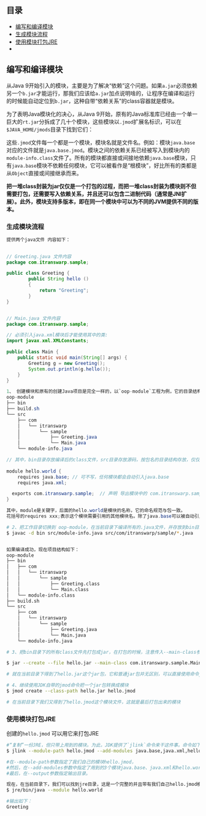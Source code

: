 ## 目录

- [编写和编译模块](#编写和编译模块)
- [生成模块流程](#生成模块流程)
- [使用模块打包JRE](#使用模块打包JRE)
- 





## 编写和编译模块

从Java 9开始引入的模块，主要是为了解决“依赖”这个问题。如果`a.jar`必须依赖另一个`b.jar`才能运行，那我们应该给`a.jar`加点说明啥的，让程序在编译和运行的时候能自动定位到`b.jar`，这种自带“依赖关系”的class容器就是模块。

为了表明Java模块化的决心，从Java 9开始，原有的Java标准库已经由一个单一巨大的`rt.jar`分拆成了几十个模块，这些模块以`.jmod`扩展名标识，可以在`$JAVA_HOME/jmods`目录下找到它们：



这些`.jmod`文件每一个都是一个模块，模块名就是文件名。例如：模块`java.base`对应的文件就是`java.base.jmod`。模块之间的依赖关系已经被写入到模块内的`module-info.class`文件了。所有的模块都直接或间接地依赖`java.base`模块，只有`java.base`模块不依赖任何模块，它可以被看作是“根模块”，好比所有的类都是从`Object`直接或间接继承而来。



**把一堆class封装为jar仅仅是一个打包的过程，而把一堆class封装为模块则不但需要打包，还需要写入依赖关系，并且还可以包含二进制代码（通常是JNI扩展）。此外，模块支持多版本，即在同一个模块中可以为不同的JVM提供不同的版本。**





### 生成模块流程

```java
提供两个java文件 内容如下：

  
// Greeting.java 文件内容
package com.itranswarp.sample;

public class Greeting {
		public String hello ()
		{
			return "Greeting";
		}
}


// Main.java 文件内容
package com.itranswarp.sample;

// 必须引入java.xml模块后才能使用其中的类:
import javax.xml.XMLConstants;

public class Main {
	public static void main(String[] args) {
		Greeting g = new Greeting();
		System.out.println(g.hello());
	}
}
```





```java
1、 创建模块和原有的创建Java项目是完全一样的，以`oop-module`工程为例，它的目录结构如下：
oop-module
├── bin
├── build.sh
└── src
    ├── com
    │   └── itranswarp
    │       └── sample
    │           ├── Greeting.java
    │           └── Main.java
    └── module-info.java

// 其中，bin目录存放编译后的class文件，src目录存放源码，按包名的目录结构存放，仅仅在src目录下多了一个module-info.java这个文件，这就是模块的描述文件。在这个模块中，它长这样：
  
module hello.world {
	requires java.base; // 可不写，任何模块都会自动引入java.base
	requires java.xml;

  exports com.itranswarp.sample;  // 声明 导出模块中的 com.itranswarp.sample.Greeting类 ，让外界可以访问
}

其中，module是关键字，后面的hello.world是模块的名称，它的命名规范与包一致。
花括号的requires xxx;表示这个模块需要引用的其他模块名。除了java.base可以被自动引入外，这里我们引入了一个java.xml的模块。
```

```bash
# 2、把工作目录切换到 oop-module，在当前目录下编译所有的.java文件，并存放到bin目录下，命令如下：
$ javac -d bin src/module-info.java src/com/itranswarp/sample/*.java


如果编译成功，现在项目结构如下：
oop-module   
├── bin
│   ├── com
│   │   └── itranswarp
│   │       └── sample
│   │           ├── Greeting.class
│   │           └── Main.class
│   └── module-info.class
├── build.sh
└── src
    ├── com
    │   └── itranswarp
    │       └── sample
    │           ├── Greeting.java
    │           └── Main.java
    └── module-info.java
```

```bash
# 3、把bin目录下的所有class文件先打包成jar，在打包的时候，注意传入--main-class参数，让这个jar包能自己定位main方法所在的类：

$ jar --create --file hello.jar --main-class com.itranswarp.sample.Main -C bin .

# 就在当前目录下得到了hello.jar这个jar包，它和普通jar包并无区别，可以直接使用命令java -jar hello.jar来运行它
```

```bash
# 4、继续使用JDK自带的jmod命令把一个jar包转换成模块
$ jmod create --class-path hello.jar hello.jmod

# 在当前目录下我们又得到了hello.jmod这个模块文件，这就是最后打包出来的模块
```



### 使用模块打包JRE

创建的`hello.jmod` 可以用它来打包JRE

```bash
#“复制”一份JRE，但只带上用到的模块。为此，JDK提供了`jlink`命令来干这件事。命令如下：
$ jlink --module-path hello.jmod --add-modules java.base,java.xml,hello.world --output jre/

#在--module-path参数指定了我们自己的模块hello.jmod，
#然后，在--add-modules参数中指定了用到的3个模块java.base、java.xml和hello.world，用,分隔。
#最后，在--output参数指定输出目录。
```

```bash
现在，在当前目录下，我们可以找到jre目录，这是一个完整的并且带有我们自己hello.jmod模块的JRE。可以直接运行这个JRE：
$ jre/bin/java --module hello.world

#输出如下：
Greeting
```





